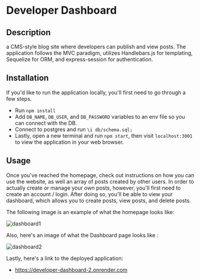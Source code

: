 # Developer Dashboard

## Description

a CMS-style blog site where developers can publish and view posts. The application follows the MVC paradigm, utilizes Handlebars.js for templating, Sequelize for ORM, and express-session for authentication.

## Installation

If you'd like to run the application locally, you'll first need to go through a few steps.  
* Run `npm install`
* Add `DB_NAME`, `DB_USER`, and `DB_PASSWORD` variables to an env file so you can connect with the DB.
* Connect to postgres and run `\i db/schema.sql;`
* Lastly, open a new terminal and run `npm start`, then visit `localhost:3001` to view the application in your web browser.

## Usage

Once you've reached the homepage, check out instructions on how you can use the website, as well an array of posts created by other users. In order to actually create or manage your own posts, however, you'll first need to create an account / login. After doing so, you'll be able to view your dashboard, which allows you to create posts, view posts, and delete posts.   

The following image is an example of what the homepage looks like: 

![dashboard1](https://github.com/user-attachments/assets/275d7994-8ac0-4b63-936b-c5fe57f401f4)

Also, here's an image of what the Dashboard page looks like :

![dashboard2](https://github.com/user-attachments/assets/1140e82c-578f-4bbf-acd2-a034eee6024c)

Lastly, here's a link to the deployed application: 
* https://developer-dashboard-2.onrender.com
